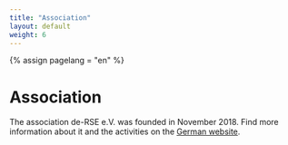 ```yaml
---
title: "Association"
layout: default
weight: 6
---
```

<!-- Set variable "lang" to reflect page language -->
{% assign pagelang = "en" %}

# Association

The association de-RSE e.V. was founded in November 2018.
Find more information about it and the activities on the [German website](/de/association.html).